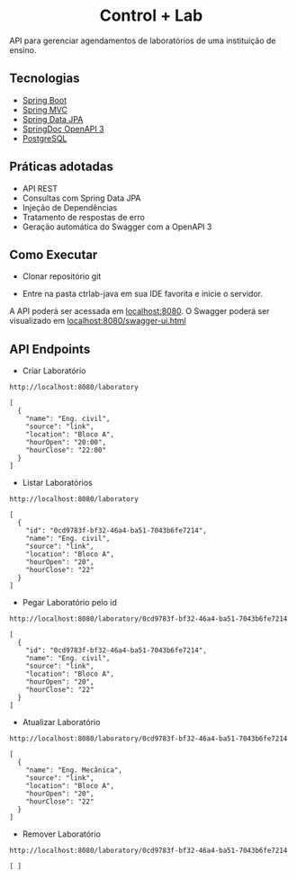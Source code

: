 <h1 align="center">
  Control + Lab
</h1>


API para gerenciar agendamentos de laboratórios de uma instituição de ensino.

## Tecnologias
 
- [Spring Boot](https://spring.io/projects/spring-boot)
- [Spring MVC](https://docs.spring.io/spring-framework/reference/web/webmvc.html)
- [Spring Data JPA](https://spring.io/projects/spring-data-jpa)
- [SpringDoc OpenAPI 3](https://springdoc.org/v2/#spring-webflux-support)
- [PostgreSQL](https://dev.postgres.com/downloads/)

## Práticas adotadas

- API REST
- Consultas com Spring Data JPA
- Injeção de Dependências
- Tratamento de respostas de erro
- Geração automática do Swagger com a OpenAPI 3

## Como Executar

- Clonar repositório git

- Entre na pasta ctrlab-java em sua IDE favorita e inicie o servidor.

A API poderá ser acessada em [localhost:8080](http://localhost:8080).
O Swagger poderá ser visualizado em [localhost:8080/swagger-ui.html](http://localhost:8080/swagger-ui.html)

## API Endpoints

- Criar Laboratório
```
http://localhost:8080/laboratory

[
  {
    "name": "Eng. civil",
    "source": "link",
    "location": "Bloco A",
    "hourOpen": "20:00",
    "hourClose": "22:00"
  }
]
```

- Listar Laboratórios
```
http://localhost:8080/laboratory

[
  {
    "id": "0cd9783f-bf32-46a4-ba51-7043b6fe7214",
    "name": "Eng. civil",
    "source": "link",
    "location": "Bloco A",
    "hourOpen": "20",
    "hourClose": "22"
  }
]
```

- Pegar Laboratório pelo id
```
http://localhost:8080/laboratory/0cd9783f-bf32-46a4-ba51-7043b6fe7214

[
  {
    "id": "0cd9783f-bf32-46a4-ba51-7043b6fe7214",
    "name": "Eng. civil",
    "source": "link",
    "location": "Bloco A",
    "hourOpen": "20",
    "hourClose": "22"
  }
]
```

- Atualizar Laboratório
```
http://localhost:8080/laboratory/0cd9783f-bf32-46a4-ba51-7043b6fe7214

[
  {
    "name": "Eng. Mecânica",
    "source": "link",
    "location": "Bloco A",
    "hourOpen": "20",
    "hourClose": "22"
  }
]
```

- Remover Laboratório
```
http://localhost:8080/laboratory/0cd9783f-bf32-46a4-ba51-7043b6fe7214

[ ]
```
